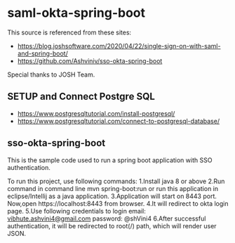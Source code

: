 # saml-okta-spring-boot

This source is referenced from these sites:
* https://blog.joshsoftware.com/2020/04/22/single-sign-on-with-saml-and-spring-boot/
* https://github.com/Ashviniv/sso-okta-spring-boot

Special thanks to JOSH Team.

## SETUP and Connect Postgre SQL
* https://www.postgresqltutorial.com/install-postgresql/
* https://www.postgresqltutorial.com/connect-to-postgresql-database/

## sso-okta-spring-boot

This is the sample code used to run a spring boot application with SSO authentication.

To run this project, use following commands:
1.Install java 8 or above
2.Run command in command line mvn spring-boot:run or run this application in eclipse/Intellij as a java application.
3.Application will start on 8443 port. Now,open https://localhost:8443 from browser.
4.It will redirect to okta login page.
5.Use following credentials to login email: vibhute.ashvini4@gmail.com password: @shVini4
6.After successful authentication, it will be redirected to root(/) path, which will render user JSON.

